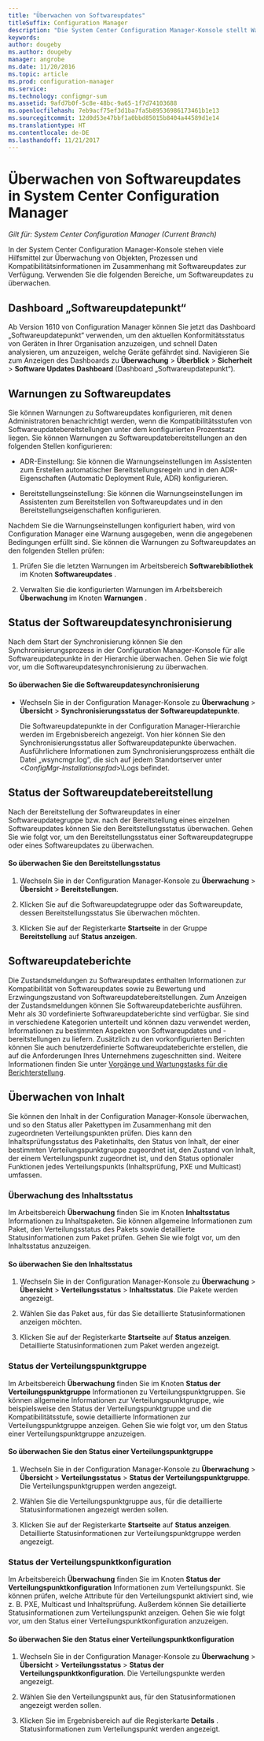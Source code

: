 ```yaml
---
title: "Überwachen von Softwareupdates"
titleSuffix: Configuration Manager
description: "Die System Center Configuration Manager-Konsole stellt Warnungen und Status zum Überwachen von Updates und Kompatibilität bereit."
keywords: 
author: dougeby
ms.author: dougeby
manager: angrobe
ms.date: 11/20/2016
ms.topic: article
ms.prod: configuration-manager
ms.service: 
ms.technology: configmgr-sum
ms.assetid: 9afd7b0f-5c8e-48bc-9a65-1f7d74103688
ms.openlocfilehash: 7eb9acf75ef3d1ba7fa5b89536986173461b1e13
ms.sourcegitcommit: 12d0d53e47bbf1a0bbd85015b8404a44589d1e14
ms.translationtype: HT
ms.contentlocale: de-DE
ms.lasthandoff: 11/21/2017
---
```

# <a name="monitor-software-updates-in-system-center-configuration-manager"></a>Überwachen von Softwareupdates in System Center Configuration Manager

*Gilt für: System Center Configuration Manager (Current Branch)*

In der System Center Configuration Manager-Konsole stehen viele Hilfsmittel zur Überwachung von Objekten, Prozessen und Kompatibilitätsinformationen im Zusammenhang mit Softwareupdates zur Verfügung. Verwenden Sie die folgenden Bereiche, um Softwareupdates zu überwachen.

## <a name="software-updates-dashboard"></a>Dashboard „Softwareupdatepunkt“
Ab Version 1610 von Configuration Manager können Sie jetzt das Dashboard „Softwareupdatepunkt“ verwenden, um den aktuellen Konformitätsstatus von Geräten in Ihrer Organisation anzuzeigen, und schnell Daten analysieren, um anzuzeigen, welche Geräte gefährdet sind. Navigieren Sie zum Anzeigen des Dashboards zu **Überwachung** > **Überblick** > **Sicherheit** > **Software Updates Dashboard** (Dashboard „Softwareupdatepunkt“).   

##  <a name="BKMK_SUAlerts"></a> Warnungen zu Softwareupdates  
 Sie können Warnungen zu Softwareupdates konfigurieren, mit denen Administratoren benachrichtigt werden, wenn die Kompatibilitätsstufen von Softwareupdatebereitstellungen unter dem konfigurierten Prozentsatz liegen. Sie können Warnungen zu Softwareupdatebereitstellungen an den folgenden Stellen konfigurieren:  

-   ADR-Einstellung: Sie können die Warnungseinstellungen im Assistenten zum Erstellen automatischer Bereitstellungsregeln und in den ADR-Eigenschaften (Automatic Deployment Rule, ADR) konfigurieren.  

-   Bereitstellungseinstellung: Sie können die Warnungseinstellungen im Assistenten zum Bereitstellen von Softwareupdates und in den Bereitstellungseigenschaften konfigurieren.  

Nachdem Sie die Warnungseinstellungen konfiguriert haben, wird von Configuration Manager eine Warnung ausgegeben, wenn die angegebenen Bedingungen erfüllt sind. Sie können die Warnungen zu Softwareupdates an den folgenden Stellen prüfen:  

1.  Prüfen Sie die letzten Warnungen im Arbeitsbereich **Softwarebibliothek** im Knoten **Softwareupdates** .  

2.  Verwalten Sie die konfigurierten Warnungen im Arbeitsbereich **Überwachung** im Knoten **Warnungen** .  

##  <a name="BKMK_SUSyncStatus"></a> Status der Softwareupdatesynchronisierung  
 Nach dem Start der Synchronisierung können Sie den Synchronisierungsprozess in der Configuration Manager-Konsole für alle Softwareupdatepunkte in der Hierarchie überwachen. Gehen Sie wie folgt vor, um die Softwareupdatesynchronisierung zu überwachen.  

#### <a name="to-monitor-the-software-updates-synchronization-process"></a>So überwachen Sie die Softwareupdatesynchronisierung  

- Wechseln Sie in der Configuration Manager-Konsole zu **Überwachung** > **Übersicht** > **Synchronisierungsstatus der Softwareupdatepunkte**.  

    Die Softwareupdatepunkte in der Configuration Manager-Hierarchie werden im Ergebnisbereich angezeigt. Von hier können Sie den Synchronisierungsstatus aller Softwareupdatepunkte überwachen. Ausführlichere Informationen zum Synchronisierungsprozess enthält die Datei „wsyncmgr.log“, die sich auf jedem Standortserver unter <*ConfigMgr-Installationspfad*>\Logs befindet.  

##  <a name="BKMK_SUDeployStatus"></a> Status der Softwareupdatebereitstellung  
 Nach der Bereitstellung der Softwareupdates in einer Softwareupdategruppe bzw. nach der Bereitstellung eines einzelnen Softwareupdates können Sie den Bereitstellungsstatus überwachen. Gehen Sie wie folgt vor, um den Bereitstellungsstatus einer Softwareupdategruppe oder eines Softwareupdates zu überwachen.  

#### <a name="to-monitor-deployment-status"></a>So überwachen Sie den Bereitstellungsstatus  

1.  Wechseln Sie in der Configuration Manager-Konsole zu **Überwachung** > **Übersicht** > **Bereitstellungen**.  

2.  Klicken Sie auf die Softwareupdategruppe oder das Softwareupdate, dessen Bereitstellungsstatus Sie überwachen möchten.  

3.  Klicken Sie auf der Registerkarte **Startseite** in der Gruppe **Bereitstellung** auf **Status anzeigen**.  

##  <a name="BKMK_SUReports"></a> Softwareupdateberichte  
 Die Zustandsmeldungen zu Softwareupdates enthalten Informationen zur Kompatibilität von Softwareupdates sowie zu Bewertung und Erzwingungszustand von Softwareupdatebereitstellungen. Zum Anzeigen der Zustandsmeldungen können Sie Softwareupdateberichte ausführen. Mehr als 30 vordefinierte Softwareupdateberichte sind verfügbar. Sie sind in verschiedene Kategorien unterteilt und können dazu verwendet werden, Informationen zu bestimmten Aspekten von Softwareupdates und -bereitstellungen zu liefern. Zusätzlich zu den vorkonfigurierten Berichten können Sie auch benutzerdefinierte Softwareupdateberichte erstellen, die auf die Anforderungen Ihres Unternehmens zugeschnitten sind. Weitere Informationen finden Sie unter [Vorgänge und Wartungstasks für die Berichterstellung](../../core/servers/manage/operations-and-maintenance-for-reporting.md).  

##  <a name="BKMK_MonitorContent"></a> Überwachen von Inhalt  
 Sie können den Inhalt in der Configuration Manager-Konsole überwachen, und so den Status aller Pakettypen im Zusammenhang mit den zugeordneten Verteilungspunkten prüfen. Dies kann den Inhaltsprüfungsstatus des Paketinhalts, den Status von Inhalt, der einer bestimmten Verteilungspunktgruppe zugeordnet ist, den Zustand von Inhalt, der einem Verteilungspunkt zugeordnet ist, und den Status optionaler Funktionen jedes Verteilungspunkts (Inhaltsprüfung, PXE und Multicast) umfassen.  

###  <a name="BKMK_ContentStatus"></a> Überwachung des Inhaltsstatus  
 Im Arbeitsbereich **Überwachung** finden Sie im Knoten **Inhaltsstatus** Informationen zu Inhaltspaketen. Sie können allgemeine Informationen zum Paket, den Verteilungsstatus des Pakets sowie detaillierte Statusinformationen zum Paket prüfen. Gehen Sie wie folgt vor, um den Inhaltsstatus anzuzeigen.  

#### <a name="to-monitor-content-status"></a>So überwachen Sie den Inhaltsstatus  

1.  Wechseln Sie in der Configuration Manager-Konsole zu **Überwachung** > **Übersicht** > **Verteilungsstatus** > **Inhaltsstatus**. Die Pakete werden angezeigt.  

2.  Wählen Sie das Paket aus, für das Sie detaillierte Statusinformationen anzeigen möchten.  

3.  Klicken Sie auf der Registerkarte **Startseite** auf **Status anzeigen**. Detaillierte Statusinformationen zum Paket werden angezeigt.  

###  <a name="BKMK_DPGroupStatus"></a> Status der Verteilungspunktgruppe  
 Im Arbeitsbereich **Überwachung** finden Sie im Knoten **Status der Verteilungspunktgruppe** Informationen zu Verteilungspunktgruppen. Sie können allgemeine Informationen zur Verteilungspunktgruppe, wie beispielsweise den Status der Verteilungspunktgruppe und die Kompatibilitätsstufe, sowie detaillierte Informationen zur Verteilungspunktgruppe anzeigen. Gehen Sie wie folgt vor, um den Status einer Verteilungspunktgruppe anzuzeigen.  

#### <a name="to-monitor-distribution-point-group-status"></a>So überwachen Sie den Status einer Verteilungspunktgruppe  

1.  Wechseln Sie in der Configuration Manager-Konsole zu **Überwachung** > **Übersicht** > **Verteilungsstatus** > **Status der Verteilungspunktgruppe**. Die Verteilungspunktgruppen werden angezeigt.  

2.  Wählen Sie die Verteilungspunktgruppe aus, für die detaillierte Statusinformationen angezeigt werden sollen.  

3.  Klicken Sie auf der Registerkarte **Startseite** auf **Status anzeigen**. Detaillierte Statusinformationen zur Verteilungspunktgruppe werden angezeigt.  

###  <a name="BKMK_DPConfigStatus"></a> Status der Verteilungspunktkonfiguration  
 Im Arbeitsbereich **Überwachung** finden Sie im Knoten **Status der Verteilungspunktkonfiguration** Informationen zum Verteilungspunkt. Sie können prüfen, welche Attribute für den Verteilungspunkt aktiviert sind, wie z. B. PXE, Multicast und Inhaltsprüfung. Außerdem können Sie detaillierte Statusinformationen zum Verteilungspunkt anzeigen. Gehen Sie wie folgt vor, um den Status einer Verteilungspunktkonfiguration anzuzeigen.  

#### <a name="to-monitor-distribution-point-configuration-status"></a>So überwachen Sie den Status einer Verteilungspunktkonfiguration  

1.  Wechseln Sie in der Configuration Manager-Konsole zu **Überwachung** > **Übersicht** > **Verteilungsstatus** > **Status der Verteilungspunktkonfiguration**. Die Verteilungspunkte werden angezeigt.  

2.  Wählen Sie den Verteilungspunkt aus, für den Statusinformationen angezeigt werden sollen.  

3.  Klicken Sie im Ergebnisbereich auf die Registerkarte **Details** . Statusinformationen zum Verteilungspunkt werden angezeigt.  
